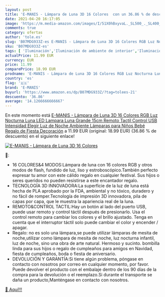 ```yaml
---
layout: post
title: 'E-MANIS - Lámpara de Luna 3D 16 Colores  con un 36.86 % de descuento'
date: 2021-04-20 16:17:05
image: 'https://m.media-amazon.com/images/I/51X0hBxyvaL._SL500_._SL400_.jpg'
comments: true
category: ofertas
author: 'tole.es'
slug: 'B07MDG933Z-es E-MANIS - Lámpara de Luna 3D 16 Colores RGB Luz Nocturna...'
sku: 'B07MDG933Z-es'
tags: [ 'Iluminación','Iluminación de ambiente de interior','Iluminación de ambiente infantil','Iluminación de interior','Iluminación decorativa y para usos específicos de interior','Lámparas e iluminación infantil','bebé','e-manis', ]
actualPrice: 11.99 EUR
currency: EUR
price: 11.99
comparePrice: 18.99 EUR
prodname: 'E-MANIS - Lámpara de Luna 3D 16 Colores RGB Luz Nocturna Luna LED Lampara Luna Grande 15cm Remoto Tactil Control USB Intensidad Elegir Luz de Noche Ambiente Lámparas para Niños Bebé Regalo de Fiesta Decoración'
country: 'es'
flag: '🇪🇸'
brand: 'E-MANIS'
buyurl: 'https://www.amazon.es/dp/B07MDG933Z/?tag=tolees-21'
descuento: '36.86'
average: '14.1266666666667'
---
```


En este momento está [E-MANIS - Lámpara de Luna 3D 16 Colores RGB Luz Nocturna Luna LED Lampara Luna Grande 15cm Remoto Tactil Control USB Intensidad Elegir Luz de Noche Ambiente Lámparas para Niños Bebé Regalo de Fiesta Decoración](https://www.amazon.es/dp/B07MDG933Z/?tag=tolees-21) a 11.99 EUR (original: 18.99 EUR) (36.86 %  de descuento) en el siguiente enlace!

[![E-MANIS - Lámpara de Luna 3D 16 Colores ](https://m.media-amazon.com/images/I/51X0hBxyvaL._SL500_._SL400_.jpg)](https://www.amazon.es/dp/B07MDG933Z/?tag=tolees-21)

🔎:

- 16 COLORES&4 MODOS:Lámpara de luna con 16 colores RGB y otros modos de flash, fundido de luz, liso y estroboscópico.También perfecto expresar tu amor con este cálido regalo en cualquier festival. Sus hijos o seres queridos no pueden resistirse a este encantador regalo.
- TECNOLOGÍA 3D INNOVADORA:La superficie de la luz de luna está hecha de PLA aprobado por la FDA, ambiental y no tóxico, duradero y no fácil de romper.Tecnología de impresión 3D innovadora, pila de capas por capa, que le muestra la apariencia real de la luna.
- REMOTO&CONTROL TACTIL:Hay un botón al lado del puerto USB, puede usar remoto y control táctil después de presionarlo. Usa el control remoto para cambiar los colores y el brillo ajustado. Tenga en cuenta que el interruptor táctil solo puede cambiar el color y encender / apagar.
- Regalo: no es solo una lámpara,se puede utilizar lámparas de mesita de noche,utilizar como lámpara de mesita de noche, luz nocturna infantil, luz de noche, sino una obra de arte natural. Hermoso y sucinto. bombilla linda para sus hijos o regalo de cumpleaños para amigos en Navidad, fiesta de cumpleaños, boda o fiesta de aniversario.
- DEVOLUCIÓN Y GARANTÍA:Si tiene algún problema, póngase en contacto con nosotros por correo en cualquier momento, por favor. Puede devolver el producto con el embalaje dentro de los 90 días de la compra para la devolución o el reemplazo.Si durante el transporte se daña un producto,Manténgase en contacto con nosotros.

[🛒 Aquí!!!](https://www.amazon.es/dp/B07MDG933Z/?tag=tolees-21)
